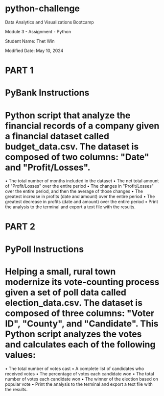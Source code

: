 # python-challenge

Data Analytics and Visualizations Bootcamp

Module 3 - Assignment - Python

Student Name: Thet Win

Modified Date: May 10, 2024



# PART 1
# PyBank Instructions
# Python script that analyze the financial records of a company given a financial dataset called budget_data.csv. The dataset is composed of two columns: "Date" and "Profit/Losses".

•	The total number of months included in the dataset
•	The net total amount of "Profit/Losses" over the entire period
•	The changes in "Profit/Losses" over the entire period, and then the average of those changes
•	The greatest increase in profits (date and amount) over the entire period
•	The greatest decrease in profits (date and amount) over the entire period
•	Print the analysis to the terminal and export a text file with the results.


# PART 2
# PyPoll Instructions
# Helping a small, rural town modernize its vote-counting process given a set of poll data called election_data.csv. The dataset is composed of three columns: "Voter ID", "County", and "Candidate". This Python script analyzes the votes and calculates each of the following values:

•	The total number of votes cast
•	A complete list of candidates who received votes
•	The percentage of votes each candidate won
•	The total number of votes each candidate won
•	The winner of the election based on popular vote
•	Print the analysis to the terminal and export a text file with the results.

